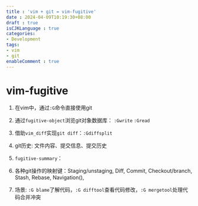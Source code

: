 ```yaml
---
title : 'vim + git = vim-fugitive'
date : 2024-04-09T10:19:30+08:00
draft : true
isCJKLanguage : true
categories:
- Development
tags:
- vim
- git
enableComment : true
---
```


# vim-fugitive

1. 在vim中，通过`:G`命令直接使用git
2. 通过`fugitive-object`浏览git对象数据库： `:Gwrite` `:Gread`
3. 借助`vim_diff`实现`git diff`：`:Gdiffsplit`
4. git历史: 文件内容、提交信息、提交历史
5. `fugitive-summary`：
6. 各种git操作的映射键：Staging/unstaging, Diff, Commit, Checkout/branch, Stash, Rebase, Navigation(),

0. 场景: `:G blame`了解代码，`:G difftool`查看代码修改，`:G mergetool`处理代码合并冲突


